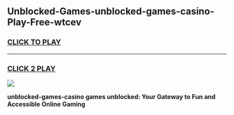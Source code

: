 
## Unblocked-Games-unblocked-games-casino-Play-Free-wtcev
<h3>
<a href="https://premium76.site?title=unblocked-games-casino&ref=20A">CLICK TO PLAY</a></h3>
<hr>

<h3>
<a href="https://premium76.site?title=unblocked-games-casino&ref=20A">CLICK 2 PLAY</a>
  
</h3>

<a href="https://premium76.site?title=unblocked-games-casino&ref=20A"><img src="https://clearcache.store/games.png"></a>


**unblocked-games-casino games unblocked: Your Gateway to Fun and Accessible Online Gaming**
